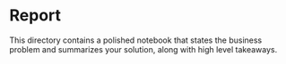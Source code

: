 # Report

This directory contains a polished notebook that states the business problem and summarizes your solution, along with high level takeaways.